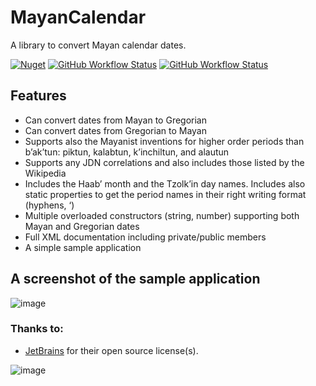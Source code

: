 # MayanCalendar
A library to convert Mayan calendar dates.

[![Nuget](https://img.shields.io/nuget/v/VPKSoft.MayanCalendar)](https://www.nuget.org/packages/VPKSoft.MayanCalendar) [![GitHub Workflow Status](https://img.shields.io/github/workflow/status/VPKSoft/MayanCalendar/.NET%20Core%20Desktop?label=.NET%20Core%20Desktop)](https://github.com/VPKSoft/MayanCalendar/actions/workflows/dotnet-desktop.yml) [![GitHub Workflow Status](https://img.shields.io/github/workflow/status/VPKSoft/MayanCalendar/.NET%20Core%20NuGet%20publish?label=.NET%20Core%20NuGet%20publish)](https://github.com/VPKSoft/FlagsISO/actions/workflows/release_tag.yml)

## Features
* Can convert dates from Mayan to Gregorian
* Can convert dates from Gregorian to Mayan
* Supports also the Mayanist inventions for higher order periods than b’ak’tun: piktun, kalabtun, k’inchiltun, and alautun
* Supports any JDN correlations and also includes those listed by the Wikipedia
* Includes the Haab’ month and the Tzolk’in day names. Includes also static properties to get the period names in their right writing format (hyphens, ‘)
* Multiple overloaded constructors (string, number) supporting both Mayan and Gregorian dates
* Full XML documentation including private/public members
* A simple sample application

## A screenshot of the sample application
![image](https://user-images.githubusercontent.com/40712699/170875275-a1914131-8ae4-4db3-9b25-cdde7027f72e.png)

### Thanks to:
* [JetBrains](http://www.jetbrains.com) for their open source license(s).

![image](https://user-images.githubusercontent.com/40712699/170834690-1a5816b1-9611-47d2-8a5a-6f4505d43b2f.png)
